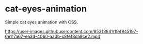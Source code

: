 # cat-eyes-animation
Simple cat eyes animation with CSS.


https://user-images.githubusercontent.com/85313841/194845197-6e117a67-ea3d-4060-aa3b-c8fef8da8ce2.mp4

